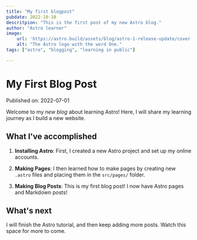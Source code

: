 ```yaml
---
title: "My first blogpost"
pubdate: 2022-10-10
descritpion: "This is the first post of my new Astro blog."
author: "Astro learner"
image: 
    url: 'https://astro.build/assets/blog/astro-1-release-update/cover.jpeg'
    alt: "The Astro logo with the word One." 
tags: ["astro", "blogging", "learning in public"]

---
```

# My First Blog Post

Published on: 2022-07-01

Welcome to my _new blog_ about learning Astro! Here, I will share my learning journey as I build a new website.

## What I've accomplished

1. **Installing Astro**: First, I created a new Astro project and set up my online accounts.

2. **Making Pages**: I then learned how to make pages by creating new `.astro` files and placing them in the `src/pages/` folder.

3. **Making Blog Posts**: This is my first blog post! I now have Astro pages and Markdown posts!

## What's next

I will finish the Astro tutorial, and then keep adding more posts. Watch this space for more to come.